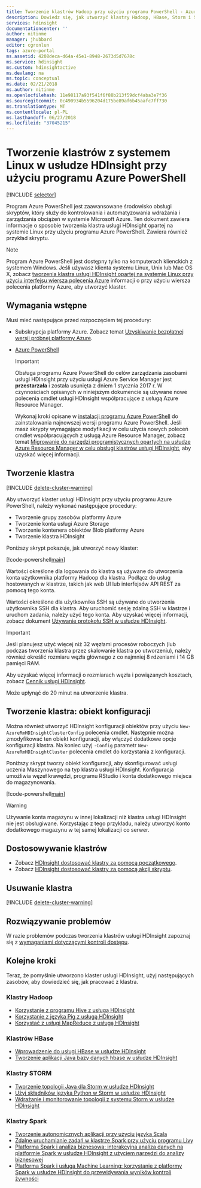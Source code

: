 ```yaml
---
title: Tworzenie klastrów Hadoop przy użyciu programu PowerShell - Azure HDInsight | Dokumentacja firmy Microsoft
description: Dowiedz się, jak utworzyć klastry Hadoop, HBase, Storm i Spark w systemie Linux dla usługi HDInsight przy użyciu programu Azure PowerShell.
services: hdinsight
documentationcenter: ''
author: nitinme
manager: jhubbard
editor: cgronlun
tags: azure-portal
ms.assetid: 4208deca-d64a-45e1-8948-2673d5d7678c
ms.service: hdinsight
ms.custom: hdinsightactive
ms.devlang: na
ms.topic: conceptual
ms.date: 02/21/2018
ms.author: nitinme
ms.openlocfilehash: 11e98117a93f541f6f88b213f59dcf4aba3e7f36
ms.sourcegitcommit: 0c490934b5596204d175be89af6b45aafc7ff730
ms.translationtype: MT
ms.contentlocale: pl-PL
ms.lasthandoff: 06/27/2018
ms.locfileid: "37045215"
---
```

# <a name="create-linux-based-clusters-in-hdinsight-using-azure-powershell"></a>Tworzenie klastrów z systemem Linux w usłudze HDInsight przy użyciu programu Azure PowerShell

[!INCLUDE [selector](../../includes/hdinsight-create-linux-cluster-selector.md)]

Program Azure PowerShell jest zaawansowane środowisko obsługi skryptów, który służy do kontrolowania i automatyzowania wdrażania i zarządzania obciążeń w systemie Microsoft Azure. Ten dokument zawiera informacje o sposobie tworzenia klastra usługi HDInsight opartej na systemie Linux przy użyciu programu Azure PowerShell. Zawiera również przykład skryptu.

> [!NOTE]
> Program Azure PowerShell jest dostępny tylko na komputerach klienckich z systemem Windows. Jeśli używasz klienta systemu Linux, Unix lub Mac OS X, zobacz [tworzenia klastra usługi HDInsight opartej na systemie Linux przy użyciu interfejsu wiersza polecenia Azure](hdinsight-hadoop-create-linux-clusters-azure-cli.md) informacji o przy użyciu wiersza polecenia platformy Azure, aby utworzyć klaster.

## <a name="prerequisites"></a>Wymagania wstępne
Musi mieć następujące przed rozpoczęciem tej procedury:

* Subskrypcja platformy Azure. Zobacz temat [Uzyskiwanie bezpłatnej wersji próbnej platformy Azure](https://azure.microsoft.com/documentation/videos/get-azure-free-trial-for-testing-hadoop-in-hdinsight/).
* [Azure PowerShell](/powershell/azure/install-azurerm-ps)

    > [!IMPORTANT]
    > Obsługa programu Azure PowerShell do celów zarządzania zasobami usługi HDInsight przy użyciu usługi Azure Service Manager jest **przestarzała** i została usunięta z dniem 1 stycznia 2017 r. W czynnościach opisanych w niniejszym dokumencie są używane nowe polecenia cmdlet usługi HDInsight współpracujące z usługą Azure Resource Manager.
    >
    > Wykonaj kroki opisane w [instalacji programu Azure PowerShell](https://docs.microsoft.com/powershell/azure/install-azurerm-ps) do zainstalowania najnowszej wersji programu Azure PowerShell. Jeśli masz skrypty wymagające modyfikacji w celu użycia nowych poleceń cmdlet współpracujących z usługą Azure Resource Manager, zobacz temat [Migrowanie do narzędzi programistycznych opartych na usłudze Azure Resource Manager w celu obsługi klastrów usługi HDInsight](hdinsight-hadoop-development-using-azure-resource-manager.md), aby uzyskać więcej informacji.

## <a name="create-cluster"></a>Tworzenie klastra

[!INCLUDE [delete-cluster-warning](../../includes/hdinsight-delete-cluster-warning.md)]

Aby utworzyć klaster usługi HDInsight przy użyciu programu Azure PowerShell, należy wykonać następujące procedury:

* Tworzenie grupy zasobów platformy Azure
* Tworzenie konta usługi Azure Storage
* Tworzenie kontenera obiektów Blob platformy Azure
* Tworzenie klastra HDInsight

Poniższy skrypt pokazuje, jak utworzyć nowy klaster:

[!code-powershell[main](../../powershell_scripts/hdinsight/create-cluster/create-cluster.ps1?range=5-71)]

Wartości określone dla logowania do klastra są używane do utworzenia konta użytkownika platformy Hadoop dla klastra. Podłącz do usług hostowanych w klastrze, takich jak web UI lub interfejsów API REST za pomocą tego konta.

Wartości określone dla użytkownika SSH są używane do utworzenia użytkownika SSH dla klastra. Aby uruchomić sesję zdalną SSH w klastrze i uruchom zadania, należy użyć tego konta. Aby uzyskać więcej informacji, zobacz dokument [Używanie protokołu SSH w usłudze HDInsight](hdinsight-hadoop-linux-use-ssh-unix.md).

> [!IMPORTANT]
> Jeśli planujesz użyć więcej niż 32 węzłami procesów roboczych (lub podczas tworzenia klastra przez skalowanie klastra po utworzeniu), należy również określić rozmiaru węzła głównego z co najmniej 8 rdzeniami i 14 GB pamięci RAM.
>
> Aby uzyskać więcej informacji o rozmiarach węzła i powiązanych kosztach, zobacz [Cennik usługi HDInsight](https://azure.microsoft.com/pricing/details/hdinsight/).

Może upłynąć do 20 minut na utworzenie klastra.

## <a name="create-cluster-configuration-object"></a>Tworzenie klastra: obiekt konfiguracji

Można również utworzyć HDInsight konfiguracji obiektów przy użyciu `New-AzureRmHDInsightClusterConfig` polecenia cmdlet. Następnie można zmodyfikować ten obiekt konfiguracji, aby włączyć dodatkowe opcje konfiguracji klastra. Na koniec użyj `-Config` parametr `New-AzureRmHDInsightCluster` polecenia cmdlet do korzystania z konfiguracji.

Poniższy skrypt tworzy obiekt konfiguracji, aby skonfigurować usługi uczenia Maszynowego na typ klastra usługi HDInsight. Konfiguracja umożliwia węzeł krawędzi, programu RStudio i konta dodatkowego miejsca do magazynowania.

[!code-powershell[main](../../powershell_scripts/hdinsight/create-cluster/create-cluster-with-config.ps1?range=59-98)]

> [!WARNING]
> Używanie konta magazynu w innej lokalizacji niż klastra usługi HDInsight nie jest obsługiwane. Korzystając z tego przykładu, należy utworzyć konto dodatkowego magazynu w tej samej lokalizacji co serwer.

## <a name="customize-clusters"></a>Dostosowywanie klastrów

* Zobacz [HDInsight dostosować klastry za pomocą początkowego](hdinsight-hadoop-customize-cluster-bootstrap.md#use-azure-powershell).
* Zobacz [HDInsight dostosować klastry za pomocą akcji skryptu](hdinsight-hadoop-customize-cluster-linux.md).

## <a name="delete-the-cluster"></a>Usuwanie klastra

[!INCLUDE [delete-cluster-warning](../../includes/hdinsight-delete-cluster-warning.md)]

## <a name="troubleshoot"></a>Rozwiązywanie problemów

W razie problemów podczas tworzenia klastrów usługi HDInsight zapoznaj się z [wymaganiami dotyczącymi kontroli dostępu](hdinsight-administer-use-portal-linux.md#create-clusters).

## <a name="next-steps"></a>Kolejne kroki

Teraz, że pomyślnie utworzono klaster usługi HDInsight, użyj następujących zasobów, aby dowiedzieć się, jak pracować z klastra.

### <a name="hadoop-clusters"></a>Klastry Hadoop

* [Korzystanie z programu Hive z usługą HDInsight](hadoop/hdinsight-use-hive.md)
* [Korzystanie z języka Pig z usługą HDInsight](hadoop/hdinsight-use-pig.md)
* [Korzystać z usługi MapReduce z usługą HDInsight](hadoop/hdinsight-use-mapreduce.md)

### <a name="hbase-clusters"></a>Klastrów HBase

* [Wprowadzenie do usługi HBase w usłudze HDInsight](hbase/apache-hbase-tutorial-get-started-linux.md)
* [Tworzenie aplikacji Java bazy danych hbase w usłudze HDInsight](hbase/apache-hbase-build-java-maven-linux.md)

### <a name="storm-clusters"></a>Klastry STORM

* [Tworzenie topologii Java dla Storm w usłudze HDInsight](storm/apache-storm-develop-java-topology.md)
* [Użyj składników języka Python w Storm w usłudze HDInsight](storm/apache-storm-develop-python-topology.md)
* [Wdrażanie i monitorowanie topologii z systemu Storm w usłudze HDInsight](storm/apache-storm-deploy-monitor-topology-linux.md)

### <a name="spark-clusters"></a>Klastry Spark

* [Tworzenie autonomicznych aplikacji przy użyciu języka Scala](spark/apache-spark-create-standalone-application.md)
* [Zdalne uruchamianie zadań w klastrze Spark przy użyciu programu Livy](spark/apache-spark-livy-rest-interface.md)
* [Platforma Spark i analiza biznesowa: interakcyjna analiza danych na platformie Spark w usłudze HDInsight z użyciem narzędzi do analizy biznesowej](spark/apache-spark-use-bi-tools.md)
* [Platforma Spark i usługa Machine Learning: korzystanie z platformy Spark w usłudze HDInsight do przewidywania wyników kontroli żywności](spark/apache-spark-machine-learning-mllib-ipython.md)

